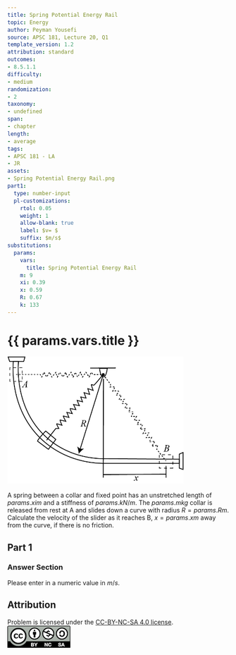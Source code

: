 ```yaml
---
title: Spring Potential Energy Rail
topic: Energy
author: Peyman Yousefi
source: APSC 181, Lecture 20, Q1
template_version: 1.2
attribution: standard
outcomes:
- 8.5.1.1
difficulty:
- medium
randomization:
- 2
taxonomy:
- undefined
span:
- chapter
length:
- average
tags:
- APSC 181 - LA
- JR
assets:
- Spring Potential Energy Rail.png
part1:
  type: number-input
  pl-customizations:
    rtol: 0.05
    weight: 1
    allow-blank: true
    label: $v= $
    suffix: $m/s$
substitutions:
  params:
    vars:
      title: Spring Potential Energy Rail
    m: 9
    xi: 0.39
    x: 0.59
    R: 0.67
    k: 133
---
```

# {{ params.vars.title }}
<img src="Spring Potential Energy Rail.png" width=400>

A spring between a collar and fixed point has an unstretched length of ${{params.xi}}m$ and a stiffness of ${{params.k}}N/m$.
The ${{params.m}}kg$ collar is released from rest at A and slides down a curve with radius $R = {{params.R}}m$.
Calculate the velocity of the slider as it reaches B, $x = {{params.x}}m$ away from the curve, if there is no friction.

## Part 1

### Answer Section

Please enter in a numeric value in $m/s$.

## Attribution

Problem is licensed under the [CC-BY-NC-SA 4.0 license](https://creativecommons.org/licenses/by-nc-sa/4.0/).<br> ![The Creative Commons 4.0 license requiring attribution-BY, non-commercial-NC, and share-alike-SA license.](https://raw.githubusercontent.com/firasm/bits/master/by-nc-sa.png)